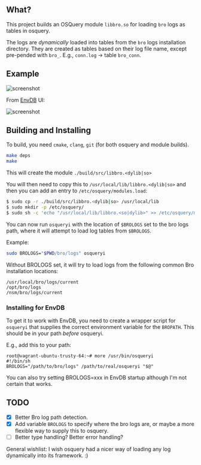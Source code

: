 ## What?

This project builds an OSQuery module `libbro.so` for loading `bro` logs as tables in osquery.

The logs are *dynamically* loaded into tables from the `bro` logs installation directory.  They are created as tables based on their 
log file name, except pre-pended with `bro_`.  E.g., `conn.log` -> table `bro_conn`.

## Example

![screenshot](https://raw.githubusercontent.com/jandre/brosquery/master/screenshot.png)

From [EnvDB](https://github.com/mephux/envdb) UI:

![screenshot](https://raw.githubusercontent.com/jandre/brosquery/master/envdb-screenshot.png)

## Building and Installing

To build, you need `cmake`, `clang`, `git` (for both osquery and module builds).

```bash
make deps
make
```

This will create the module `./build/src/libbro.<dylib|so>`

You will then need to copy this to `/usr/local/lib/libbro.<dylib|so>` and then you can add an entry to `/etc/osquery/modules.load`:

```bash
$ sudo cp -r ./build/src/libbro.<dylib|so> /usr/local/lib
$ sudo mkdir -p /etc/osquery/
$ sudo sh -c 'echo "/usr/local/lib/libbro.<so|dylib>" >> /etc/osquery/modules.load'
```

You can now run `osqueryi` with the location of `$BROLOGS` set to the bro logs path, where it will attempt to load log tables from `$BROLOGS`.  

Example:

```bash
sudo BROLOGS="$PWD/bro/logs" osqueryi
```

Without BROLOGS set, it will try to load logs from the following common Bro installation locations:

```
/usr/local/bro/logs/current
/opt/bro/logs
/nsm/bro/logs/current
```

### Installing for EnvDB 

To get it to work with EnvDB, you need to create a wrapper script for `osqueryi` that supplies the correct environment variable
for the `BROPATH`.  This should be in your path *before* osqueryi.

E.g., add this to your path:
```
root@vagrant-ubuntu-trusty-64:~# more /usr/bin/osqueryi
#!/bin/sh
BROLOGS="/path/to/bro/logs" /path/to/real/osqueryi "$@"
```

You can also try setting BROLOGS=xxx in EnvDB startup although I'm not certain that works.

## TODO

 * [X] Better Bro log path detection.
 * [X] Add variable `BROLOGS` to specify where the bro logs are, or maybe a more flexible way to supply this to osquery.
 * [ ] Better type handling?  Better error handling? 
 
General wishlist:  I wish osquery had a nicer way of loading any log dynamically into its framework. :)  



